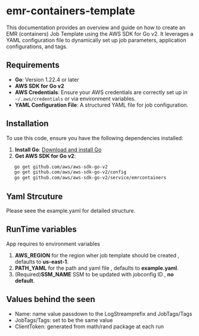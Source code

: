 # emr-containers-template


This documentation provides an overview and guide on how to create an EMR (containers)  Job Template using the AWS SDK for Go v2.
It leverages a YAML configuration file to dynamically set up job parameters, application configurations, and tags.

## Requirements

- **Go**: Version 1.22.4 or later
- **AWS SDK for Go v2**
- **AWS Credentials**: Ensure your AWS credentials are correctly set up in `~/.aws/credentials` or via environment variables.
- **YAML Configuration File**: A structured YAML file for job configuration.

## Installation

To use this code, ensure you have the following dependencies installed:

1. **Install Go**: [Download and install Go](https://golang.org/doc/install)
2. **Get AWS SDK for Go v2**:
```bash
   go get github.com/aws/aws-sdk-go-v2
   go get github.com/aws/aws-sdk-go-v2/config
   go get github.com/aws/aws-sdk-go-v2/service/emrcontainers
```
## Yaml Strcuture
Please seee the example.yaml for detailed structure.

## RunTime variables
App requires to environment variables
1. **AWS_REGION** for the region wher job template should be created , defaults to **us-east-1**.
2. **PATH_YAML** for the path and yaml file , defaults to **example.yaml**.
3. (Required)**SSM_NAME** SSM to be updated with jobconfig ID , **no default**.

## Values behind the seen ##
- Name: name value passdown to the LogStreamprefix and JobTags/Tags
- JobTags/Tags: set to be the same value
- ClientToken: generated from math/rand package at each run